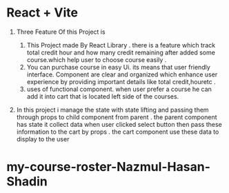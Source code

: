 # React + Vite

1. Three Feature Of this Project is 
    1. This Project made By React Library . there is a feature which track total credit hour and how many credit remaining after added some course.which help user to choose course easily . 
    2. You can purchase course in easy  Ui. its means that user friendly interface. Component are clear and organized which enhance user experience  by providing important details like  total credit,houretc . 
    3. uses of functional  component. when user prefer a course he can add it into cart that is located left side of the courses.

2.  In this project i manage the state with state lifting and passing them through props to child component  from parent .
the parent component has state  it collect data when user clicked  select button then pass these information to the cart by props .
the cart component use these data to display to the user 



# my-course-roster-Nazmul-Hasan-Shadin

